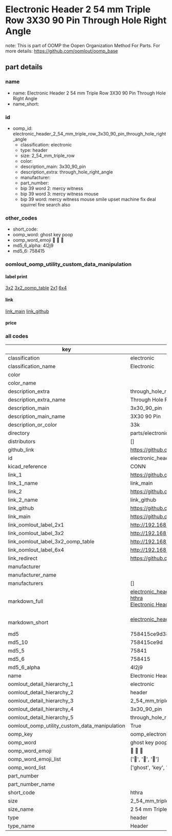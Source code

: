 # Electronic Header 2 54 mm Triple Row 3X30 90 Pin Through Hole Right Angle  

note: This is part of OOMP the Oopen Organization Method For Parts. For more details: https://github.com/oomlout/oomp_base

##  part details
  







### name
* name: Electronic Header 2 54 mm Triple Row 3X30 90 Pin Through Hole Right Angle
* name_short: 
### id
* oomp_id: electronic_header_2_54_mm_triple_row_3x30_90_pin_through_hole_right_angle
  * classification: electronic
  * type: header
  * size: 2_54_mm_triple_row
  * color: 
  * description_main: 3x30_90_pin
  * description_extra: through_hole_right_angle
  * manufacturer: 
  * part_number: 
  * bip 39 word 2: mercy witness
  * bip 39 word 3: mercy witness mouse
  * bip 39 word: mercy witness mouse smile upset machine fix deal squirrel fire search also

### other_codes
* short_code: 
* oomp_word: ghost key poop
* oomp_word_emoji :ghost: :key: :poop:
* md5_6_alpha: 4l2j9
* md5_6: 758415






### oomlout_oomp_utility_custom_data_manipulation
#### label print
[3x2](http://192.168.1.245:1112/?label=oomp%204l2j9)
[3x2_oomp_table](http://192.168.1.108:1112/?label=oomp%204l2j9)
[2x1](http://192.168.1.242:1112/?label=oomp%204l2j9)
[6x4](http://192.168.1.55:1112/?label=oomp%204l2j9)    

#### link

[link_main](https://github.com/oomlout/oomlout_oomp_version_1_messy/tree/main/parts/electronic_header_2_54_mm_triple_row_3x30_90_pin_through_hole_right_angle) [link_github](https://github.com/oomlout/oomlout_oomp_version_1_messy/tree/main/parts/electronic_header_2_54_mm_triple_row_3x30_90_pin_through_hole_right_angle)                             

#### price







### all codes 
| key | value |  
| --- | --- |  
| classification | electronic |  
| classification_name | Electronic |  
| color |  |  
| color_name |  |  
| description_extra | through_hole_right_angle |  
| description_extra_name | Through Hole Right Angle |  
| description_main | 3x30_90_pin |  
| description_main_name | 3X30 90 Pin |  
| description_or_color | 33k |  
| directory | parts/electronic_header_2_54_mm_triple_row_3x30_90_pin_through_hole_right_angle |  
| distributors | [] |  
| github_link | https://github.com/oomlout/oomlout_oomp_part_src/tree/main/parts/electronic_header_2_54_mm_triple_row_3x30_90_pin_through_hole_right_angle |  
| id | electronic_header_2_54_mm_triple_row_3x30_90_pin_through_hole_right_angle |  
| kicad_reference | CONN |  
| link_1 | https://github.com/oomlout/oomlout_oomp_version_1_messy/tree/main/parts/electronic_header_2_54_mm_triple_row_3x30_90_pin_through_hole_right_angle |  
| link_1_name | link_main |  
| link_2 | https://github.com/oomlout/oomlout_oomp_version_1_messy/tree/main/parts/electronic_header_2_54_mm_triple_row_3x30_90_pin_through_hole_right_angle |  
| link_2_name | link_github |  
| link_github | https://github.com/oomlout/oomlout_oomp_version_1_messy/tree/main/parts/electronic_header_2_54_mm_triple_row_3x30_90_pin_through_hole_right_angle |  
| link_main | https://github.com/oomlout/oomlout_oomp_version_1_messy/tree/main/parts/electronic_header_2_54_mm_triple_row_3x30_90_pin_through_hole_right_angle |  
| link_oomlout_label_2x1 | http://192.168.1.242:1112/?label=oomp%204l2j9 |  
| link_oomlout_label_3x2 | http://192.168.1.245:1112/?label=oomp%204l2j9 |  
| link_oomlout_label_3x2_oomp_table | http://192.168.1.108:1112/?label=oomp%204l2j9 |  
| link_oomlout_label_6x4 | http://192.168.1.55:1112/?label=oomp%204l2j9 |  
| link_redirect | https://github.com/oomlout/oomlout_oomp_version_1_messy/tree/main/parts/electronic_header_2_54_mm_triple_row_3x30_90_pin_through_hole_right_angle |  
| manufacturer |  |  
| manufacturer_name |  |  
| manufacturers | [] |  
| markdown_full | [electronic_header_2_54_mm_triple_row_3x30_90_pin_through_hole_right_angle](none)<br>[hthra](none)<br>[Electronic Header 2 54 Mm Triple Row 3X30 90 Pin Through Hole Right Angle](none)<br><br> |  
| markdown_short | [electronic_header_2_54_mm_triple_row_3x30_90_pin_through_hole_right_angle](none)<br><br> |  
| md5 | 758415ce9d382b0216779ccb217f2c5a |  
| md5_10 | 758415ce9d |  
| md5_5 | 75841 |  
| md5_6 | 758415 |  
| md5_6_alpha | 4l2j9 |  
| name | Electronic Header 2 54 mm Triple Row 3X30 90 Pin Through Hole Right Angle |  
| oomlout_detail_hierarchy_1 | electronic |  
| oomlout_detail_hierarchy_2 | header |  
| oomlout_detail_hierarchy_3 | 2_54_mm_triple_row |  
| oomlout_detail_hierarchy_4 | 3x30_90_pin |  
| oomlout_detail_hierarchy_5 | through_hole_right_angle |  
| oomlout_oomp_utility_custom_data_manipulation | True |  
| oomp_key | oomp_electronic_header_2_54_mm_triple_row_3x30_90_pin_through_hole_right_angle |  
| oomp_word | ghost key poop |  
| oomp_word_emoji | :ghost: :key: :poop: |  
| oomp_word_emoji_list | [':ghost:', ':key:', ':poop:'] |  
| oomp_word_list | ['ghost', 'key', 'poop'] |  
| part_number |  |  
| part_number_name |  |  
| short_code | hthra |  
| size | 2_54_mm_triple_row |  
| size_name | 2 54 mm Triple Row |  
| type | header |  
| type_name | Header |  
